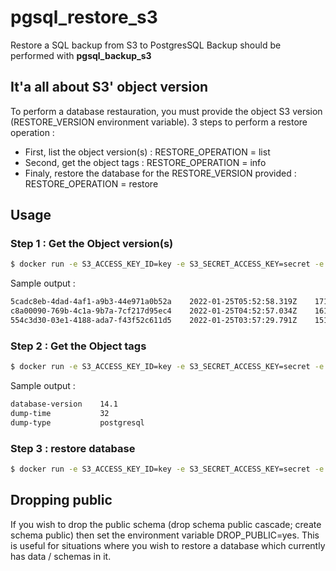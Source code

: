 # pgsql_restore_s3

Restore a SQL backup from S3 to PostgresSQL
Backup should be performed with **pgsql_backup_s3**

## It'a all about S3' object version

To perform a database restauration, you must provide the object S3 version (RESTORE_VERSION environment variable).
3 steps to perform a restore operation :
* First, list the object version(s) : RESTORE_OPERATION = list
* Second, get the object tags : RESTORE_OPERATION = info
* Finaly, restore the database for the RESTORE_VERSION provided : RESTORE_OPERATION = restore

## Usage

### Step 1 : Get the Object version(s)

```sh
$ docker run -e S3_ACCESS_KEY_ID=key -e S3_SECRET_ACCESS_KEY=secret -e S3_BUCKET=my-bucket -e S3_PREFIX=backup -e POSTGRES_DATABASE=dbname -e POSTGRES_USER=user -e POSTGRES_PASSWORD=password -e POSTGRES_HOST=localhost RESTORE_OPERATION=list pgsql_restore_s3
```

Sample output :

```sh
5cadc8eb-4dad-4af1-a9b3-44e971a0b52a	2022-01-25T05:52:58.319Z	1713	true
c8a00090-769b-4c1a-9b7a-7cf217d95ec4	2022-01-25T04:52:57.034Z	1612	false
554c3d30-03e1-4188-ada7-f43f52c611d5	2022-01-25T03:57:29.791Z	1514	false
```

### Step 2 : Get the Object tags
```sh
$ docker run -e S3_ACCESS_KEY_ID=key -e S3_SECRET_ACCESS_KEY=secret -e S3_BUCKET=my-bucket -e S3_PREFIX=backup -e POSTGRES_DATABASE=dbname -e POSTGRES_USER=user -e POSTGRES_PASSWORD=password -e POSTGRES_HOST=localhost RESTORE_OPERATION=info RESTORE_VERSION=5cadc8eb-4dad-4af1-a9b3-44e971a0b52a pgsql_restore_s3
```

Sample output :

```sh
database-version	14.1
dump-time		    32
dump-type		    postgresql
```

### Step 3 : restore database
```sh
$ docker run -e S3_ACCESS_KEY_ID=key -e S3_SECRET_ACCESS_KEY=secret -e S3_BUCKET=my-bucket -e S3_PREFIX=backup -e POSTGRES_DATABASE=dbname -e POSTGRES_USER=user -e POSTGRES_PASSWORD=password -e POSTGRES_HOST=localhost RESTORE_OPERATION=restore RESTORE_VERSION=5cadc8eb-4dad-4af1-a9b3-44e971a0b52a DROP_PUBLIC=yes pgsql_restore_s3
```

## Dropping public

If you wish to drop the public schema (drop schema public cascade; create schema public) then set the environment variable DROP_PUBLIC=yes. This is useful for situations where you wish to restore a database which currently has data / schemas in it.

